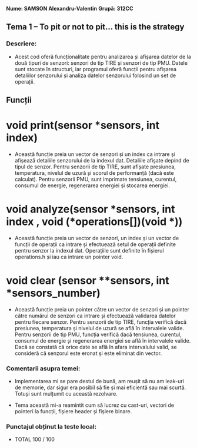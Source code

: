 **Nume: SAMSON Alexandru-Valentin**
**Grupă: 312CC**


## Tema 1 – To pit or not to pit... this is the strategy


### Descriere:

* Acest cod oferă funcționalitate pentru analizarea și afișarea datelor de la
două tipuri de senzori: senzori de tip TIRE și senzori de tip PMU. Datele sunt
stocate în structuri, iar programul oferă funcții pentru afișarea detaliilor
senzorului și analiza datelor senzorului folosind un set de operații.

## Funcții

# void print(sensor *sensors, int index)

* Această funcție preia un vector de senzori și un index ca intrare și afișează
detaliile senzorului de la indexul dat. Detaliile afișate depind de tipul de
senzor. Pentru senzorii de tip TIRE, sunt afișate presiunea, temperatura,
nivelul de uzură și scorul de performanță (dacă este calculat). Pentru senzorii
PMU, sunt imprimate tensiunea, curentul, consumul de energie, regenerarea
energiei și stocarea energiei.

# void analyze(sensor *sensors, int index , void (*operations[])(void *))

* Această funcție preia un vector de senzori, un index și un vector de funcții
de operații ca intrare și efectuează setul de operații definite pentru senzor la
indexul dat. Operațiile sunt definite în fișierul operations.h și iau ca
intrare un pointer void.

# void clear (sensor **sensors, int *sensors_number)

* Această funcție preia un pointer către un vector de senzori și un pointer către
numărul de senzori ca intrare și efectuează validarea datelor pentru fiecare
senzor. Pentru senzorii de tip TIRE, funcția verifică dacă presiunea,
temperatura și nivelul de uzură se află în intervalele valide. Pentru senzorii
de tip PMU, funcția verifică dacă tensiunea, curentul, consumul de energie și
regenerarea energiei se află în intervalele valide. Dacă se constată că orice
date se află în afara intervalului valid, se consideră că senzorul este eronat
și este eliminat din vector.


### Comentarii asupra temei:

* Implementarea mi se pare destul de bună, am reușit să nu am leak-uri de
memorie, dar sigur era posibil să fie și mai eficientă sau mai scurtă. Totuși
sunt mulțumit cu această rezolvare.

* Tema această mi-a reamintit cum să lucrez cu cast-uri, vectori de pointeri la
funcții, fișiere header și fișiere binare.

### Punctajul obținut la teste local:

* TOTAL 100 / 100